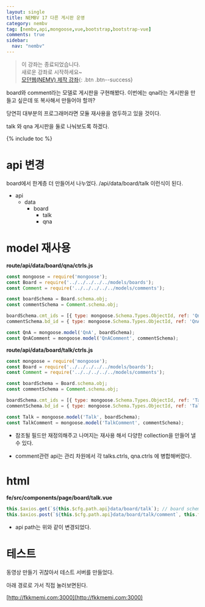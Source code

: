 ```yaml
---
layout: single
title: NEMBV 17 다른 게시판 운영
category: nembv
tag: [nembv,api,mongoose,vue,bootstrap,bootstrap-vue]
comments: true
sidebar:
  nav: "nembv"
---
```


> 이 강좌는 종료되었습니다.  
새로운 강좌로 시작하세요~  
[모던웹(NEMV) 제작 강좌](/nemv/){: .btn .btn--success}  

board와 comment라는 모델로 게시판을 구현해봤다.  이번에는 qna라는 게시판을 만들고 싶은데 또 복사해서 만들어야 할까?

당연히 대부분의 프로그래머라면 모듈 재사용을 염두하고 있을 것이다.

talk 와 qna 게시판을 둘로 나눠보도록 하겠다.

{% include toc %}

# api 변경

board에서 한계층 더 만들어서 나누었다. /api/data/board/talk 이런식이 된다.

- api
    - data
        - board
            - talk
            - qna
            
# model 재사용

**route/api/data/board/qna/ctrls.js**  
```javascript
const mongoose = require('mongoose');
const Board = require('../../../../../models/boards');
const Comment = require('../../../../../models/comments');

const boardSchema = Board.schema.obj;
const commentSchema = Comment.schema.obj;

boardSchema.cmt_ids = [{ type: mongoose.Schema.Types.ObjectId, ref: 'QnAComment' }];
commentSchema.bd_id = { type: mongoose.Schema.Types.ObjectId, ref: 'QnA', index: true, required: true };

const QnA = mongoose.model('QnA', boardSchema);
const QnAComment = mongoose.model('QnAComment', commentSchema);
```

**route/api/data/board/talk/ctrls.js**  
```javascript
const mongoose = require('mongoose');
const Board = require('../../../../../models/boards');
const Comment = require('../../../../../models/comments');

const boardSchema = Board.schema.obj;
const commentSchema = Comment.schema.obj;

boardSchema.cmt_ids = [{ type: mongoose.Schema.Types.ObjectId, ref: 'TalkComment' }];
commentSchema.bd_id = { type: mongoose.Schema.Types.ObjectId, ref: 'Talk', index: true, required: true };

const Talk = mongoose.model('Talk', boardSchema);
const TalkComment = mongoose.model('TalkComment', commentSchema);
```

- 참조될 필드만 재정의해주고 나머지는 재사용 해서 다양한 collection을 만들어 낼수 있다. 

- comment관련 api는 관리 차원에서 각 talks.ctrls, qna.ctrls 에 병합해버렸다. 

# html

**fe/src/components/page/board/talk.vue**  
```javascript
this.$axios.get(`${this.$cfg.path.api}data/board/talk`); // board schema
this.$axios.post(`${this.$cfg.path.api}data/board/talk/comment`, this.formCmt) // comment schema
```

- api path는 위와 같이 변경되었다.

# 테스트

동영상 만들기 귀찮아서 테스트 서버를 만들었다.

아래 경로로 가서 직접 눌러보면된다.

[http://fkkmemi.com:3000](http://fkkmemi.com:3000)

